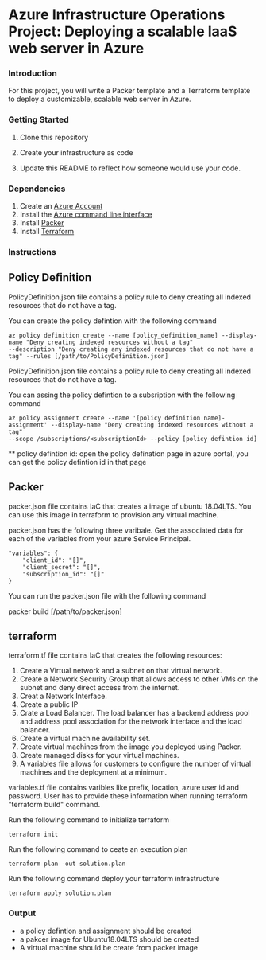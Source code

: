 # Azure Infrastructure Operations Project: Deploying a scalable IaaS web server in Azure

### Introduction
For this project, you will write a Packer template and a Terraform template to deploy a customizable, scalable web server in Azure.

### Getting Started
1. Clone this repository

2. Create your infrastructure as code

3. Update this README to reflect how someone would use your code.

### Dependencies
1. Create an [Azure Account](https://portal.azure.com) 
2. Install the [Azure command line interface](https://docs.microsoft.com/en-us/cli/azure/install-azure-cli?view=azure-cli-latest)
3. Install [Packer](https://www.packer.io/downloads)
4. Install [Terraform](https://www.terraform.io/downloads.html)

### Instructions
Policy Definition 
--------------------
PolicyDefinition.json file contains a policy rule to deny creating all indexed resources that do not have a tag. 

You can create the policy defintion with the following command

```
az policy definition create --name [policy_definition_name] --display-name "Deny creating indexed resources without a tag" 
--description "Deny creating any indexed resources that do not have a tag" --rules [/path/to/PolicyDefinition.json]
```

PolicyDefinition.json file contains a policy rule to deny creating all indexed resources that do not have a tag. 

You can assing the policy defintion to a subsription with the following command

```
az policy assignment create --name '[policy definition name]-assignment' --display-name "Deny creating indexed resources without a tag" 
--scope /subscriptions/<subscriptionId> --policy [policy defintion id]
```
** policy defintion id: open the policy defination page in azure portal, you can get the policy defintion id in that page


Packer
---------------------------
packer.json file contains IaC that creates a image of ubuntu 18.04LTS. You can use this image in terraform to provision any virtual machine.

packer.json has the following three varibale. Get the associated data for each of the variables from your azure Service Principal. 

```
"variables": {
	"client_id": "[]",
	"client_secret": "[]",
	"subscription_id": "[]"
} 
```

You can run the packer.json file with the following command

packer build [/path/to/packer.json]

terraform
--------------
terraform.tf file contains IaC that creates the following resources:
1. Create a Virtual network and a subnet on that virtual network.
2. Create a Network Security Group that allows access to other VMs on the subnet and deny direct access from the internet.
3. Creat a Network Interface.
4. Create a public IP
5. Crate a Load Balancer. The load balancer has a backend address pool and address pool association for the network interface and the load balancer.
6. Create a virtual machine availability set.
7. Create virtual machines from the image you deployed using Packer.
8. Create managed disks for your virtual machines.
9.  A variables file allows for customers to configure the number of virtual machines and the deployment at a minimum.

variables.tf file contains varibles like prefix, location, azure user id and password. User has to provide these information
when running terraform "terraform build" command.

Run the following command to initialize terraform

```
terraform init
```

Run the following command to ceate an execution plan

```
terraform plan -out solution.plan
```

Run the following command deploy your terraform infrastructure

```
terraform apply solution.plan
```

### Output
- a policy defintion and assignment should be created
- a pakcer image for Ubuntu18.04LTS should be created
- A virtual machine should be create from packer image

